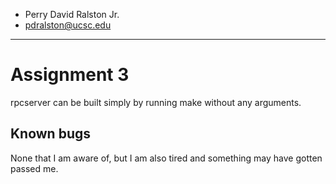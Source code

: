 - Perry David Ralston Jr.
- pdralston@ucsc.edu
---

# Assignment 3

rpcserver can be built simply by running make without any arguments.

## Known bugs

None that I am aware of, but I am also tired and something may have gotten passed me.